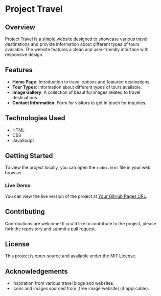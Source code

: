 # Project Travel

## Overview
Project Travel is a simple website designed to showcase various travel destinations and provide information about different types of tours available. The website features a clean and user-friendly interface with responsive design.

## Features
- **Home Page**: Introduction to travel options and featured destinations.
- **Tour Types**: Information about different types of tours available.
- **Image Gallery**: A collection of beautiful images related to travel destinations.
- **Contact Information**: Form for visitors to get in touch for inquiries.

## Technologies Used
- HTML
- CSS
- JavaScript

## Getting Started
To view the project locally, you can open the `index.html` file in your web browser.

### Live Demo
You can view the live version of the project at [Your GitHub Pages URL](https://your_username.github.io/travel/).

## Contributing
Contributions are welcome! If you'd like to contribute to the project, please fork the repository and submit a pull request.

## License
This project is open-source and available under the [MIT License](LICENSE).

## Acknowledgements
- Inspiration from various travel blogs and websites.
- Icons and images sourced from [free image website] (if applicable).
